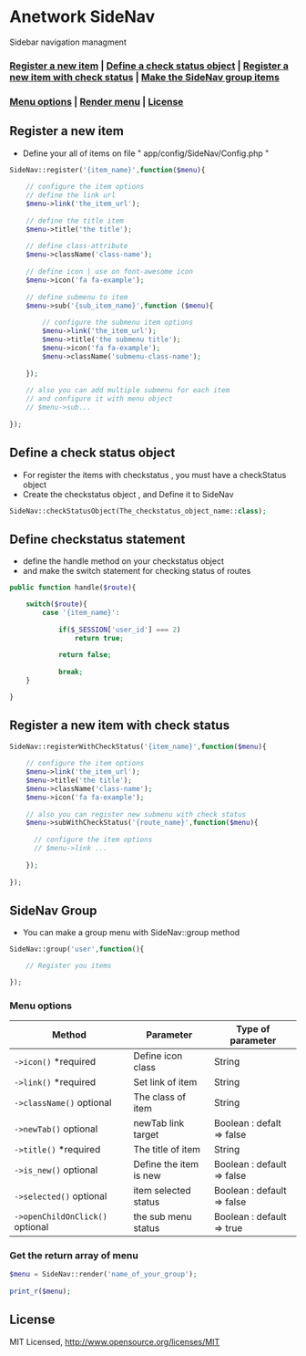 # Anetwork SideNav
Sidebar navigation managment

### [Register a new item](#register-a-new-item) | [Define a check status object](#define-a-check-status-object) | [Register a new item with check status](#register-a-new-item-with-check-status) | [Make the SideNav group items](#sidenav-group) 
### [Menu options](#menu-options) | [Render menu](#get-the-return-array-of-menu) | [License](#license)

## Register a new item
* Define your all of items on file " app/config/SideNav/Config.php "

```php
SideNav::register('{item_name}',function($menu){
    
    // configure the item options
    // define the link url
    $menu->link('the_item_url');
    
    // define the title item
    $menu->title('the title');
    
    // define class-attribute
    $menu->className('class-name');
    
    // define icon | use on font-awesome icon
    $menu->icon('fa fa-example');
    
    // define submenu to item
    $menu->sub('{sub_item_name}',function ($menu){
    
        // configure the submenu item options
        $menu->link('the_item_url');
        $menu->title('the submenu title');
        $menu->icon('fa fa-example');
        $menu->className('submenu-class-name');
        
    });
    
    // also you can add multiple submenu for each item
    // and configure it with menu object
    // $menu->sub...
    
});
```

## Define a check status object

* For register the items with checkstatus , you must have a checkStatus object
* Create the checkstatus object , and Define it to SideNav

```php
SideNav::checkStatusObject(The_checkstatus_object_name::class);
```

## Define checkstatus statement
* define the handle method on your checkstatus object
* and make the switch statement for checking status of routes

```php
public function handle($route){

    switch($route){
        case '{item_name}':
        
            if($_SESSION['user_id'] === 2)
                return true;
        
            return false;
        
            break;
    }

}
```


## Register a new item with check status

```php
SideNav::registerWithCheckStatus('{item_name}',function($menu){
  
    // configure the item options
    $menu->link('the_item_url');
    $menu->title('the title');
    $menu->className('class-name');
    $menu->icon('fa fa-example');
    
    // also you can register new submenu with check status
    $menu->subWithCheckStatus('{route_name}',function($menu){
    
      // configure the item options
      // $menu->link ...
      
    });
    
});
```

## SideNav Group
* You can make a group menu with SideNav::group method

```php
SideNav::group('user',function(){

    // Register you items

});
```


### Menu options

| Method  | Parameter | Type of parameter | 
| ------- | --------- | -------- |
| `->icon()` *required | Define icon class | String |
| `->link()` *required | Set link of item | String |
| `->className()` optional | The class of item | String |
| `->newTab()` optional | newTab link target | Boolean : defalt => false |
| `->title()` *required | The title of item | String |
| `->is_new()` optional | Define the item is new | Boolean : default => false |
| `->selected()` optional | item selected status | Boolean : default => false |
| `->openChildOnClick()` optional | the sub menu status | Boolean : default => true |


### Get the return array of menu

```php
$menu = SideNav::render('name_of_your_group');
    
print_r($menu);
```

## License
MIT Licensed, http://www.opensource.org/licenses/MIT